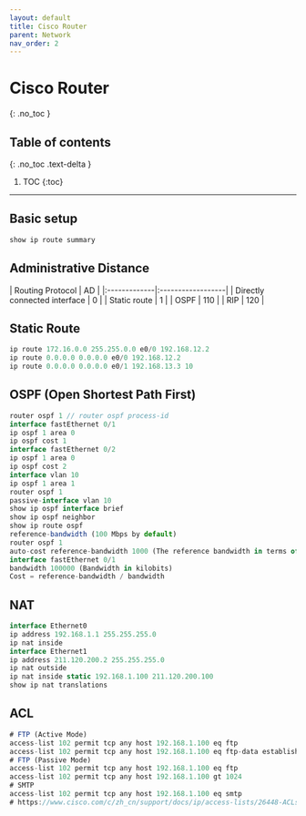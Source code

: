 ```yaml
---
layout: default
title: Cisco Router
parent: Network
nav_order: 2
---
```


# Cisco Router
{: .no_toc }

## Table of contents
{: .no_toc .text-delta }

1. TOC
{:toc}

---

## Basic setup
 ```js
show ip route summary
```

## Administrative Distance
<div class="code-example" markdown="1">
| Routing Protocol        | AD          |
|:-------------|:------------------|
| Directly connected interface           | 0 |
| Static route | 1   |
| OSPF           | 110      |
| RIP           | 120 |
</div>

## Static Route
 ```js
ip route 172.16.0.0 255.255.0.0 e0/0 192.168.12.2
ip route 0.0.0.0 0.0.0.0 e0/0 192.168.12.2
ip route 0.0.0.0 0.0.0.0 e0/1 192.168.13.3 10
```

## OSPF (Open Shortest Path First)
 ```js
router ospf 1 // router ospf process-id
interface fastEthernet 0/1
ip ospf 1 area 0
ip ospf cost 1
interface fastEthernet 0/2
ip ospf 1 area 0
ip ospf cost 2
interface vlan 10
ip ospf 1 area 1
router ospf 1
passive-interface vlan 10
show ip ospf interface brief
show ip ospf neighbor
show ip route ospf
reference-bandwidth (100 Mbps by default)
router ospf 1
auto-cost reference-bandwidth 1000 (The reference bandwidth in terms of Mbits per second)
interface fastEthernet 0/1
bandwidth 100000 (Bandwidth in kilobits)
Cost = reference-bandwidth / bandwidth
```

## NAT
 ```js
interface Ethernet0
ip address 192.168.1.1 255.255.255.0
ip nat inside
interface Ethernet1
ip address 211.120.200.2 255.255.255.0
ip nat outside
ip nat inside static 192.168.1.100 211.120.200.100
show ip nat translations
```

## ACL
 ```js
# FTP (Active Mode)
access-list 102 permit tcp any host 192.168.1.100 eq ftp
access-list 102 permit tcp any host 192.168.1.100 eq ftp-data established
# FTP (Passive Mode)
access-list 102 permit tcp any host 192.168.1.100 eq ftp
access-list 102 permit tcp any host 192.168.1.100 gt 1024
# SMTP
access-list 102 permit tcp any host 192.168.1.100 eq smtp
# https://www.cisco.com/c/zh_cn/support/docs/ip/access-lists/26448-ACLsamples.html
```